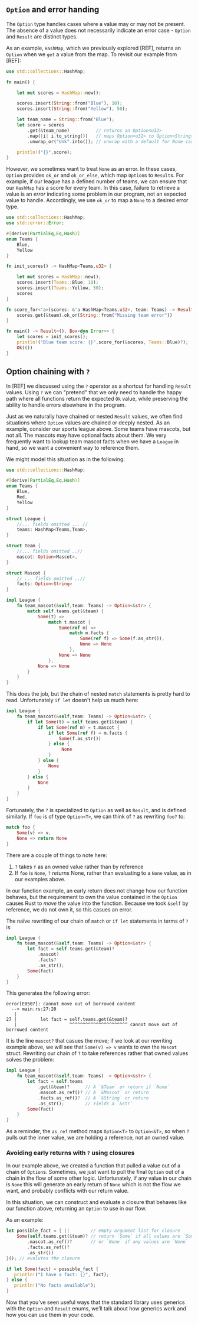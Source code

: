 ## `Option` and error handing

The `Option` type handles cases where a value may or may not be present. The absence of a value does not necessarily indicate an error case - `Option` and `Result` are distinct types.

As an example, `HashMap`, which we previously explored [REF], returns an `Option` when we `get` a value from the map. To revisit our example from [REF]:

```rust
use std::collections::HashMap;

fn main() {

    let mut scores = HashMap::new();

    scores.insert(String::from("Blue"), 10);
    scores.insert(String::from("Yellow"), 50);

    let team_name = String::from("Blue");
    let score = scores
        .get(&team_name)          // returns an Option<u32>
        .map(|i| i.to_string())   // maps Option<u32> to Option<String>
        .unwrap_or("Unk".into()); // unwrap with a default for None case

    println!("{}",score);
}
```

However, we sometimes want to treat `None` as an error. In these cases, `Option` provides `ok_or` and `ok_or_else`, which map `Option`s to `Result`s. For example, if our league has a defined number of teams, we can ensure that our `HashMap` has a score for every team. In this case, failure to retrieve a value is an *error* indicating some problem in our program, not an expected value to handle. Accordingly, we use `ok_or` to map a `None` to a desired error type.

```rust
use std::collections::HashMap;
use std::error::Error;

#[derive(PartialEq,Eq,Hash)]
enum Teams {
    Blue,
    Yellow
}

fn init_scores() -> HashMap<Teams,u32> {

    let mut scores = HashMap::new();
    scores.insert(Teams::Blue, 10);
    scores.insert(Teams::Yellow, 50);
    scores
}

fn score_for<'a>(scores: &'a HashMap<Teams,u32>, team: Teams) -> Result<&'a u32,String> {
    scores.get(&team).ok_or(String::from("Missing team error"))
}

fn main() -> Result<(), Box<dyn Error>> {
    let scores = init_scores();
    println!("Blue team score: {}",score_for(&scores, Teams::Blue)?);
    Ok(())
}
```

## Option chaining with `?`

In [REF] we discussed using the `?` operator as a shortcut for handling `Result` values. Using `?` we can "pretend" that we only need to handle the happy path where all functions return the expected `Ok` value, while preserving the ability to handle errors elsewhere in the program.

Just as we naturally have chained or nested `Result` values, we often find situations where `Option` values are chained or deeply nested. As an example, consider our sports league above. Some teams have mascots, but not all. The mascots may have optional facts about them. We very frequently want to lookup  team mascot facts when we have a `League` in hand, so we want a convenient way to reference them.

We might model this situation as in the following:

```rust
use std::collections::HashMap;

#[derive(PartialEq,Eq,Hash)]
enum Teams {
    Blue,
    Red,
    Yellow
}

struct League {
    //... fields omitted ... //
    teams: HashMap<Teams,Team>,
}

struct Team {
    //... fields omitted ..//
    mascot: Option<Mascot>,
}

struct Mascot {
    // ... fields omitted ..//
    facts: Option<String>
}

impl League {
    fn team_mascot(&self,team: Teams) -> Option<&str> {
        match self.teams.get(&team) {
            Some(t) =>
                match t.mascot {
                    Some(ref m) =>
                        match m.facts {
                            Some(ref f) => Some(f.as_str()),
                            None => None
                        },
                    None => None
                },
            None => None
        }
    }
}
```

This does the job, but the chain of nested `match` statements is pretty hard to read. Unfortunately `if let` doesn't help us much here:

```rust
impl League {
    fn team_mascot(&self,team: Teams) -> Option<&str> {
        if let Some(t) = self.teams.get(&team) {
            if let Some(ref m) = t.mascot {
                if let Some(ref f) = m.facts {
                    Some(f.as_str())
                } else {
                     None
                }
            } else {
                None
            }
        } else {
            None
        }
    }
}
```

Fortunately, the `?` is specialized to `Option` as well as `Result`, and is defined similarly. If `foo` is of type `Option<T>`, we can think of `?` as rewriting `foo?` to:

```rust
match foo {
    Some(v) => v,
    None => return None
}
```

There are a couple of things to note here:

1) `?` takes `f` as an owned value rather than by reference
2) If `foo` is `None`, `?` *returns* None, rather than evaluating to a `None` value, as in our examples above.

In our function example, an early return does not change how our function behaves, but the requirement to own the value contained in the `Option` causes Rust to *move* the value into the function. Because we took `&self` by reference, we do not own it, so this casues an error.

The naïve rewriting of our chain of `match` or `if let` statements in terms of `?` is:

```rust
impl League {
    fn team_mascot(&self,team: Teams) -> Option<&str> {
        let fact = self.teams.get(&team)?
            .mascot?
            .facts?
            .as_str();
        Some(fact)
    }
}
```

This generates the following error:

```text
error[E0507]: cannot move out of borrowed content
  --> main.rs:27:20
   |
27 |         let fact = self.teams.get(&team)?
   |                    ^^^^^^^^^^^^^^^^^^^^^^ cannot move out of borrowed content
```

It is the line `mascot?` that casues the move; if we look at our rewriting example above, we will see that `Some(v) => v` wants to own the `Mascot` struct. Rewriting our chain of `?` to take references rather that owned values solves the problem:

```rust
impl League {
    fn team_mascot(&self,team: Teams) -> Option<&str> {
        let fact = self.teams
            .get(&team)?      // A `&Team` or return if `None`
            .mascot.as_ref()? // A `&Mascot` or return
            .facts.as_ref()?  // A `&String` or return
            .as_str();        // Yields a `&str`
        Some(fact)
    }
}
```

As a reminder, the `as_ref` method maps `Option<T>` to `Option<&T>`, so when `?` pulls out the inner value, we are holding a reference, not an owned value.

### Avoiding early returns with `?` using closures

In our example above, we created a function that pulled a value out of a chain of `Option`s. Sometimes, we just want to pull the final `Option` out of a chain in the flow of some other logic. Unfortunately, if any value in our chain is `None` this will generate an early return of `None` which is not the flow we want, and probably conflicts with our return value.

In this situation, we can construct and evaluate a closure that behaves like our function above, returning an `Option` to use in our flow.

As an example:

```rust
let possible_fact = { ||        // empty argument list for closure
    Some(self.teams.get(&team)? // return `Some` if all values are `Some`
        .mascot.as_ref()?       // or `None` if any values are `None`
        .facts.as_ref()?
        .as_str())
}(); // evalutes the closure

if let Some(fact) = possible_fact {
   println!("I have a fact: {}", fact);
} else {
   println!("No facts available");
}
```

Now that you’ve seen useful ways that the standard library uses generics with
the `Option` and `Result` enums, we’ll talk about how generics work and how you
can use them in your code.